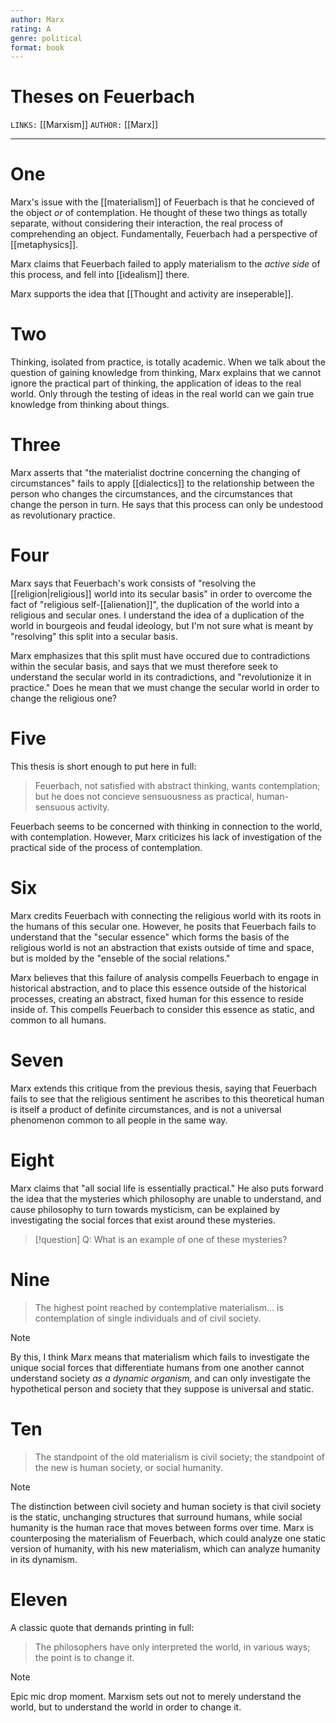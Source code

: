 ```yaml
---
author: Marx
rating: A
genre: political 
format: book
---
```



# Theses on Feuerbach 
`LINKS:` [[Marxism]]
`AUTHOR:`  [[Marx]]

---
# One
Marx's issue with the [[materialism]] of Feuerbach is that he concieved of the object *or* of contemplation. He thought of these two things as totally separate, without considering their interaction, the real process of comprehending an object. Fundamentally, Feuerbach had a perspective of [[metaphysics]]. 

Marx claims that Feuerbach failed to apply materialism to the *active side* of this process, and fell into [[idealism]] there.

Marx supports the idea that [[Thought and activity are inseperable]]. 

# Two
Thinking, isolated from practice, is totally academic. When we talk about the question of gaining knowledge from thinking, Marx explains that we cannot ignore the practical part of thinking, the application of ideas to the real world. Only through the testing of ideas in the real world can we gain true knowledge from thinking about things. 

# Three
Marx asserts that "the materialist doctrine concerning the changing of circumstances" fails to apply [[dialectics]] to the relationship between the person who changes the circumstances, and the circumstances that change the person in turn. He says that this process can only be undestood as revolutionary practice.

# Four
Marx says that Feuerbach's work consists of "resolving the [[religion|religious]] world into its secular basis" in order to overcome the fact of "religious self-[[alienation]]", the duplication of the world into a religious and secular ones. I understand the idea of a duplication of the world in bourgeois and feudal ideology, but I'm not sure what is meant by "resolving" this split into a secular basis. 

Marx emphasizes that this split must have occured due to contradictions within the secular basis, and says that we must therefore seek to understand the secular world in its contradictions, and "revolutionize it in practice." Does he mean that we must change the secular world in order to change the religious one?

# Five
This thesis is short enough to put here in full:

> Feuerbach, not satisfied with abstract thinking, wants contemplation; but he does not concieve sensuousness as practical, human-sensuous activity.

Feuerbach seems to be concerned with thinking in connection to the world, with contemplation. However, Marx criticizes his lack of investigation of the practical side of the process of contemplation. 

# Six
Marx credits Feuerbach with connecting the religious world with its roots in the humans of this secular one. However, he posits that Feuerbach fails to understand that the "secular essence" which forms the basis of the religious world is not an abstraction that exists outside of time and space, but is molded by the "enseble of the social relations."

Marx believes that this failure of analysis compells Feuerbach to engage in historical abstraction, and to place this essence outside of the historical processes, creating an abstract, fixed human for this essence to reside inside of. This compells Feuerbach to consider this essence as static, and common to all humans. 

# Seven
Marx extends this critique from the previous thesis, saying that Feuerbach fails to see that the religious sentiment he ascribes to this theoretical human is itself a product of definite circumstances, and is not a universal phenomenon common to all people in the same way. 

# Eight
Marx claims that "all social life is essentially practical." He also puts forward the idea that the mysteries which philosophy are unable to understand, and cause philosophy to turn towards mysticism, can be explained by investigating the social forces that exist around these mysteries. 

> [!question]
> Q: What is an example of one of these mysteries?

# Nine
> The highest point reached by contemplative materialism... is contemplation of single individuals and of civil society.

> [!note]
> By this, I think Marx means that materialism which fails to investigate the unique social forces that differentiate humans from one another cannot understand society *as a dynamic organism,* and can only investigate the hypothetical person and society that they suppose is universal and static.

# Ten
> The standpoint of the old materialism is civil society; the standpoint of the new is human society, or social humanity.

> [!note]
> The distinction between civil society and human society is that civil society is the static, unchanging structures that surround humans, while social humanity is the human race that moves between forms over time. Marx is counterposing the materialism of Feuerbach, which could analyze one static version of humanity, with his new materialism, which can analyze humanity in its dynamism.

# Eleven
A classic quote that demands printing in full:

> The philosophers have only interpreted the world, in various ways; the point is to change it.

> [!note]
> Epic mic drop moment. Marxism sets out not to merely understand the world, but to understand the world in order to change it.